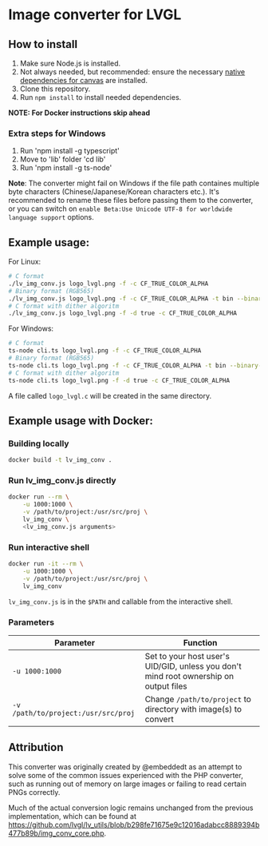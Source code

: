 # Image converter for LVGL

## How to install

1. Make sure Node.js is installed.
1. Not always needed, but recommended: ensure the necessary [native dependencies for canvas](https://github.com/Automattic/node-canvas#compiling) are installed.
1. Clone this repository.
1. Run `npm install` to install needed dependencies.

**NOTE: For Docker instructions skip ahead**

### Extra steps for Windows
1. Run 'npm install -g typescript'
1. Move to 'lib' folder 'cd lib'
1. Run 'npm install -g ts-node'

**Note**: The converter might fail on Windows if the file path containes multiple byte characters (Chinese/Japanese/Korean characters etc.). It's recommended to rename these files before passing them to the converter, or you can switch on `enable Beta:Use Unicode UTF-8 for worldwide language support` options.

## Example usage:
For Linux:
```sh
# C format
./lv_img_conv.js logo_lvgl.png -f -c CF_TRUE_COLOR_ALPHA
# Binary format (RGB565)
./lv_img_conv.js logo_lvgl.png -f -c CF_TRUE_COLOR_ALPHA -t bin --binary-format 565
# C format with dither algoritm
./lv_img_conv.js logo_lvgl.png -f -d true -c CF_TRUE_COLOR_ALPHA
```

For Windows:
```sh
# C format
ts-node cli.ts logo_lvgl.png -f -c CF_TRUE_COLOR_ALPHA
# Binary format (RGB565)
ts-node cli.ts logo_lvgl.png -f -c CF_TRUE_COLOR_ALPHA -t bin --binary-format 565
# C format with dither algoritm
ts-node cli.ts logo_lvgl.png -f -d true -c CF_TRUE_COLOR_ALPHA
```

A file called `logo_lvgl.c` will be created in the same directory.

## Example usage with Docker:

### Building locally

```bash
docker build -t lv_img_conv .
```

### Run lv_img_conv.js directly

```bash
docker run --rm \
    -u 1000:1000 \
    -v /path/to/project:/usr/src/proj \
    lv_img_conv \
    <lv_img_conv.js arguments>
```

### Run interactive shell

```bash
docker run -it --rm \
    -u 1000:1000 \
    -v /path/to/project:/usr/src/proj \
    lv_img_conv
```

`lv_img_conv.js` is in the `$PATH` and callable from the interactive shell.

### Parameters

| Parameter | Function |
| --- | --- |
| `-u 1000:1000` | Set to your host user's UID/GID, unless you don't mind root ownership on output files |
| `-v /path/to/project:/usr/src/proj` | Change `/path/to/project` to directory with image(s) to convert |

## Attribution

This converter was originally created by @embeddedt as an attempt to solve some of the common issues experienced with the PHP converter, such as running out of memory on large images or failing to read certain PNGs correctly.

Much of the actual conversion logic remains unchanged from the previous implementation, which can be found at https://github.com/lvgl/lv_utils/blob/b298fe71675e9c12016adabcc8889394b477b89b/img_conv_core.php.
